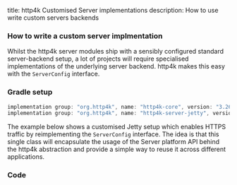 title: http4k Customised Server implementations
description: How to use write custom servers backends

### How to write a custom server implmentation

Whilst the http4k server modules ship with a sensibly configured standard server-backend setup, a lot of projects will require specialised implementations of the underlying server backend. http4k makes this easy with the `ServerConfig` interface.

### Gradle setup

```groovy
implementation group: "org.http4k", name: "http4k-core", version: "3.268.0"
implementation group: "org.http4k", name: "http4k-server-jetty", version: "3.268.0"
```

The example below shows a customised Jetty setup which enables HTTPS traffic by reimplementing the `ServerConfig` interface. The idea is that this single class will encapsulate the usage of the Server platform API behind the http4k abstraction and provide a simple way to reuse it across different applications.

### Code [<img class="octocat"/>](https://github.com/http4k/http4k/blob/master/src/docs/cookbook/customised_servers/example.kt)

<script src="https://gist-it.appspot.com/https://github.com/http4k/http4k/blob/master/src/docs/cookbook/customised_servers/example.kt"></script>
